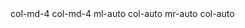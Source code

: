 <Container layout="flexbox">
    <Row>
        <Col md={4}>col-md-4</Col>
        <Col md={4} style={{ marginLeft: 'auto' }}>col-md-4 ml-auto</Col>
    </Row>
    <Row>
        <Col width="auto" style={{ marginRight: 'auto' }}>col-auto mr-auto</Col>
        <Col width="auto">col-auto</Col>
    </Row>
</Container>
